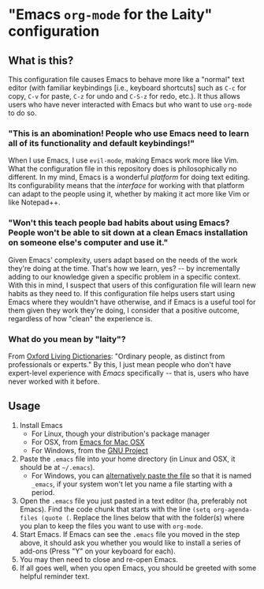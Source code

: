 # "Emacs `org-mode` for the Laity" configuration

## What is this?

This configuration file causes Emacs to behave more like a "normal" text editor (with familiar keybindings [i.e., keyboard shortcuts] such as `C-c` for copy, `C-v` for paste, `C-z` for undo and `C-S-z` for redo, etc.). It thus allows users who have never interacted with Emacs but who want to use `org-mode` to do so.

### "This is an abomination! People who use Emacs need to learn all of its functionality and default keybindings!"

When I use Emacs, I use `evil-mode`, making Emacs work more like Vim. What the configuration file in this repository does is philosophically no different. In my mind, Emacs is a wonderful *platform* for doing text editing. Its configurability means that the *interface* for working with that platform can adapt to the people using it, whether by making it act more like Vim or like Notepad++.

### "Won't this teach people bad habits about using Emacs? People won't be able to sit down at a clean Emacs installation on someone else's computer and use it."

Given Emacs' complexity, users adapt based on the needs of the work they're doing at the time. That's how we learn, yes? -- by incrementally adding to our knowledge given a specific problem in a specific context. With this in mind, I suspect that users of this configuration file will learn new habits as they need to. If this configuration file helps users start using Emacs where they wouldn't have otherwise, and if Emacs is a useful tool for them given they work they're doing, I consider that a positive outcome, regardless of how "clean" the experience is.

### What do you mean by "laity"?

From [Oxford Living Dictionaries](https://en.oxforddictionaries.com/definition/laity "Oxford Living Dictionaries: 'laity'"): "Ordinary people, as distinct from professionals or experts." By this, I just mean people who don't have expert-level experience with *Emacs* specifically -- that is, users who have never worked with it before.

## Usage

1. Install Emacs
    * For Linux, though your distribution's package manager
    * For OSX, from [Emacs for Mac OSX](https://emacsformacosx.com/ "Installer for Emacs for Mac OSX")
    * For Windows, from the [GNU Project](https://www.gnu.org/software/emacs/download.html#windows "Installer for Emacs for Windows")
1. Paste the `.emacs` file into your home directory (in Linux and OSX, it should be at `~/.emacs`).
    * For Windows, you can [alternatively paste the file](https://www.gnu.org/software/emacs/manual/html_node/efaq-w32/Location-of-init-file.html "GNU.org: Naming .emacs in Windows") so that it is named `_emacs`, if your system won't let you name a file starting with a period.
1. Open the `.emacs` file you just pasted in a text editor (ha, preferably not Emacs). Find the code chunk that starts with the line `(setq org-agenda-files (quote (`. Replace the lines below that with the folder(s) where you plan to keep the files you want to use with `org-mode`.
1. Start Emacs. If Emacs can see the `.emacs` file you moved in the step above, it should ask you whether you would like to install a series of add-ons (Press "Y" on your keyboard for each). 
1. You may then need to close and re-open Emacs.
1. If all goes well, when you open Emacs, you should be greeted with some helpful reminder text.
